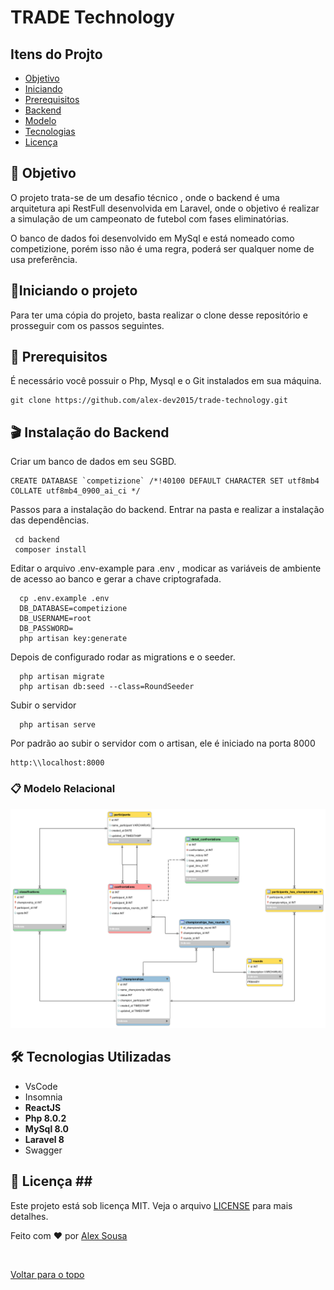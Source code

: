 # TRADE Technology

## Itens do Projto

- [Objetivo](#about)
- [Iniciando](#getting_started)
- [Prerequisitos](#requisite)
- [Backend](#backend)
- [Modelo](#modelo)
- [Tecnologias](#tech)
- [Licença](#license)

## 🎯 Objetivo <a name = "about"></a>

O projeto trata-se de um desafio técnico , onde o backend é uma arquitetura api RestFull desenvolvida em Laravel, onde o objetivo é realizar a simulação de um campeonato de futebol com fases eliminatórias.

O banco de dados foi desenvolvido em MySql e está nomeado como competizione, porém isso não é uma regra, poderá ser qualquer nome de usa preferência.

## 🚦Iniciando o projeto <a name = "getting_started"></a>

Para ter uma cópia do projeto, basta realizar o clone desse repositório e prosseguir com os passos seguintes.

## 🛑 Prerequisitos <a name = "requisite"></a>

É necessário você possuir o Php,  Mysql e o Git instalados em sua máquina.

```
git clone https://github.com/alex-dev2015/trade-technology.git
```

## 🎬 Instalação do Backend <a name = "backend"></a>

Criar um banco de dados em seu SGBD.
```
CREATE DATABASE `competizione` /*!40100 DEFAULT CHARACTER SET utf8mb4 COLLATE utf8mb4_0900_ai_ci */ 
```

Passos para a instalação do backend.
Entrar na pasta e realizar a instalação das dependências.

```
 cd backend
 composer install
```
Editar o arquivo .env-example para .env , modicar as variáveis de ambiente de acesso ao banco e gerar a chave criptografada.


```
  cp .env.example .env
  DB_DATABASE=competizione
  DB_USERNAME=root
  DB_PASSWORD=
  php artisan key:generate
```

Depois de configurado rodar as migrations e o seeder.

```
  php artisan migrate
  php artisan db:seed --class=RoundSeeder
```
Subir o servidor
```
  php artisan serve
```

Por padrão ao subir o servidor com o artisan, ele é iniciado na porta 8000
```
http:\\localhost:8000
```
### 📋 Modelo Relacional <a name = "modelo"></a>

![Modelo](https://github.com/alex-dev2015/trade-technology/blob/master/Modelo.png)


## 🛠 Tecnologias Utilizadas <a name = "tech"></a>

<ul>
    <li>VsCode</li>
    <li>Insomnia</li>
    <li><strong>ReactJS</strong></li>
    <li><strong>Php 8.0.2</strong></li>
    <li><strong>MySql 8.0</strong></li>
    <li><strong>Laravel 8</strong></li>
    <li>Swagger</li>
</ul>

## 📜 Licença ## <a name = "license"></a>

Este projeto está sob licença MIT. Veja o arquivo [LICENSE](LICENSE.md) para mais detalhes.


Feito com :heart: por <a href="https://github.com/alex-dev2015" target="_blank">Alex Sousa</a>

&#xa0;

<a href="#top">Voltar para o topo</a>
